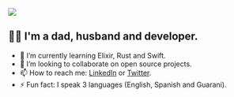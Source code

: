 ![](https://komarev.com/ghpvc/?username=fabianskier&color=brightgreen&style=flat-square)
## 👋😊 I'm a dad, husband and developer. 

<!--
**fabianskier/fabianskier** is a ✨ _special_ ✨ repository because its `README.md` (this file) appears on your GitHub profile.

Here are some ideas to get you started:
-->
- 🌱 I’m currently learning Elixir, Rust and Swift.
- 👯 I’m looking to collaborate on open source projects.
- 📫 How to reach me: [LinkedIn](https://www.linkedin.com/in/fabianskier/) or [Twitter](https://twitter.com/fabianskier).
- ⚡ Fun fact: I speak 3 languages (English, Spanish and Guarani).

<!--
## 🔥 Streak stats
[![GitHub Streak](https://streak-stats.demolab.com?user=fabianskier&theme=dark)](https://git.io/streak-stats)
-->
